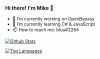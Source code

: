 ### Hi there! I'm Mike  👋


- 🔭 I’m currently working on OpenBypass
- 🌱 I’m currently learning C# & JavaScript
- 📫 How to reach me: bluu#2284


[![Github Stats](https://github-readme-stats.vercel.app/api?username=notbluu&show_icons=true)](https://github.com/0x14307/)

[![Top Languages](https://github-readme-stats.vercel.app/api/top-langs/?username=notbluu&layout=compact&langs_count=6&hide=assembly)](https://github.com/0x14307/)

